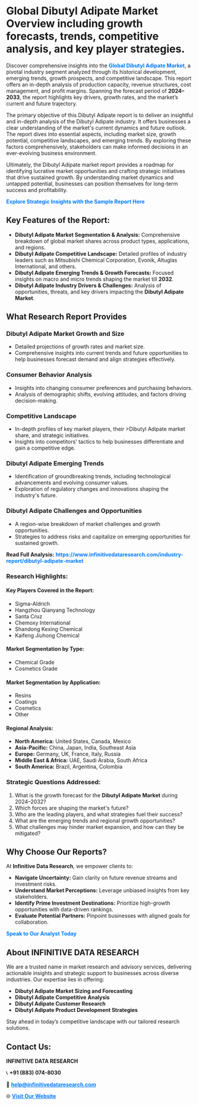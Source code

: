 <h1>Global Dibutyl Adipate Market Overview including growth forecasts, trends, competitive analysis, and key player strategies.</h1>
<p>
Discover comprehensive insights into the 
<a href="https://www.infinitivedataresearch.com/industry-report/dibutyl-adipate-market" rel="dofollow" style="color: #007BFF; text-decoration: none;"><strong>Global Dibutyl Adipate Market</strong></a>, a pivotal industry segment analyzed through its historical development, emerging trends, growth prospects, and competitive landscape. This report offers an in-depth analysis of production capacity, revenue structures, cost management, and profit margins. Spanning the forecast period of <strong>2024–2033</strong>, the report highlights key drivers, growth rates, and the market’s current and future trajectory.
</p>
<p>
The primary objective of this Dibutyl Adipate report is to deliver an insightful and in-depth analysis of the Dibutyl Adipate industry. It offers businesses a clear understanding of the market's current dynamics and future outlook. The report dives into essential aspects, including market size, growth potential, competitive landscapes, and emerging trends. By exploring these factors comprehensively, stakeholders can make informed decisions in an ever-evolving business environment.
</p>
<p>
Ultimately, the Dibutyl Adipate market report provides a roadmap for identifying lucrative market opportunities and crafting strategic initiatives that drive sustained growth. By understanding market dynamics and untapped potential, businesses can position themselves for long-term success and profitability.
</p>
<p>
<a href="https://www.infinitivedataresearch.com/request-sample/reportId=105799" style="color: #007BFF; text-decoration: none;"><strong>Explore Strategic Insights with the Sample Report Here</strong></a>
</p>

<h2>Key Features of the Report:</h2>
<ul>
<li><strong>Dibutyl Adipate Market Segmentation & Analysis:</strong> Comprehensive breakdown of global market shares across product types, applications, and regions.</li>
<li><strong>Dibutyl Adipate Competitive Landscape:</strong> Detailed profiles of industry leaders such as Mitsubishi Chemical Corporation, Evonik, Altuglas International, and others.</li>
<li><strong>Dibutyl Adipate Emerging Trends & Growth Forecasts:</strong> Focused insights on macro and micro trends shaping the market till <strong>2032</strong>.</li>
<li><strong>Dibutyl Adipate Industry Drivers & Challenges:</strong> Analysis of opportunities, threats, and key drivers impacting the <strong>Dibutyl Adipate Market</strong>.</li>
</ul>

<h2>What Research Report Provides</h2>
<h3>Dibutyl Adipate Market Growth and Size</h3>
<ul>
<li>Detailed projections of growth rates and market size.</li>
<li>Comprehensive insights into current trends and future opportunities to help businesses forecast demand and align strategies effectively.</li>
</ul>

<h3>Consumer Behavior Analysis</h3>
<ul>
<li>Insights into changing consumer preferences and purchasing behaviors.</li>
<li>Analysis of demographic shifts, evolving attitudes, and factors driving decision-making.</li>
</ul>

<h3>Competitive Landscape</h3>
<ul>
<li>In-depth profiles of key market players, their >Dibutyl Adipate market share, and strategic initiatives.</li>
<li>Insights into competitors' tactics to help businesses differentiate and gain a competitive edge.</li>
</ul>

<h3>Dibutyl Adipate Emerging Trends</h3>
<ul>
<li>Identification of groundbreaking trends, including technological advancements and evolving consumer values.</li>
<li>Exploration of regulatory changes and innovations shaping the industry's future.</li>
</ul>

<h3>Dibutyl Adipate Challenges and Opportunities</h3>
<ul>
<li>A region-wise breakdown of market challenges and growth opportunities.</li>
<li>Strategies to address risks and capitalize on emerging opportunities for sustained growth.</li>
</ul>
<p><strong>Read Full Analysis:</strong> <a href="https://www.infinitivedataresearch.com/industry-report/dibutyl-adipate-market" rel="dofollow" style="color: #007BFF; text-decoration: none;"><strong>https://www.infinitivedataresearch.com/industry-report/dibutyl-adipate-market</strong></a></p>
<h3>Research Highlights:</h3>
<h4>Key Players Covered in the Report:</h4>
<ul><li>Sigma-Aldrich</li><li>Hangzhou Qianyang Technology</li><li>Santa Cruz</li><li>Chemoxy International</li><li>Shandong Kexing Chemical</li><li>Kaifeng Jiuhong Chemical</li></ul>
<h4>Market Segmentation by Type:</h4>
<ul><li>Chemical Grade</li><li>Cosmetics Grade</li></ul>
<h4>Market Segmentation by Application:</h4>
<ul><li>Resins</li><li>Coatings</li><li>Cosmetics</li><li>Other</li></ul>

<h4>Regional Analysis:</h4>
<ul>
<li><strong>North America:</strong> United States, Canada, Mexico</li>
<li><strong>Asia-Pacific:</strong> China, Japan, India, Southeast Asia</li>
<li><strong>Europe:</strong> Germany, UK, France, Italy, Russia</li>
<li><strong>Middle East & Africa:</strong> UAE, Saudi Arabia, South Africa</li>
<li><strong>South America:</strong> Brazil, Argentina, Colombia</li>
</ul>

<h3>Strategic Questions Addressed:</h3>
<ol>
<li>What is the growth forecast for the <strong>Dibutyl Adipate Market</strong> during 2024–2032?</li>
<li>Which forces are shaping the market's future?</li>
<li>Who are the leading players, and what strategies fuel their success?</li>
<li>What are the emerging trends and regional growth opportunities?</li>
<li>What challenges may hinder market expansion, and how can they be mitigated?</li>
</ol>

<h2>Why Choose Our Reports?</h2>
<p>At <strong>Infinitive Data Research</strong>, we empower clients to:</p>
<ul>
<li><strong>Navigate Uncertainty:</strong> Gain clarity on future revenue streams and investment risks.</li>
<li><strong>Understand Market Perceptions:</strong> Leverage unbiased insights from key stakeholders.</li>
<li><strong>Identify Prime Investment Destinations:</strong> Prioritize high-growth opportunities with data-driven rankings.</li>
<li><strong>Evaluate Potential Partners:</strong> Pinpoint businesses with aligned goals for collaboration.</li>
</ul>
<p><a href="https://www.infinitivedataresearch.com/industry-report/dibutyl-adipate-market" rel="dofollow" style="color: #007BFF; text-decoration: none;"><strong>Speak to Our Analyst Today</strong></a></p>

<h2>About INFINITIVE DATA RESEARCH</h2>
<p>We are a trusted name in market research and advisory services, delivering actionable insights and strategic support to businesses across diverse industries. Our expertise lies in offering:</p>
<ul>
<li><strong>Dibutyl Adipate Market Sizing and Forecasting</strong></li>
<li><strong>Dibutyl Adipate Competitive Analysis</strong></li>
<li><strong>Dibutyl Adipate Customer Research</strong></li>
<li><strong>Dibutyl Adipate Product Development Strategies</strong></li>
</ul>
<p>Stay ahead in today’s competitive landscape with our tailored research solutions.</p>

<h2>Contact Us:</h2>
<p><strong>INFINITIVE DATA RESEARCH</strong></p>
<p>📞 <strong>+91 (883) 074-8030</strong></p>
<p>📧 <strong><a href="mailto:help@infinitivedataresearch.com" style="color: #007BFF;">help@infinitivedataresearch.com</a></strong></p>
<p>🌐 <strong><a href="https://www.infinitivedataresearch.com" rel="dofollow" style="color: #007BFF;">Visit Our Website</a></strong></p>